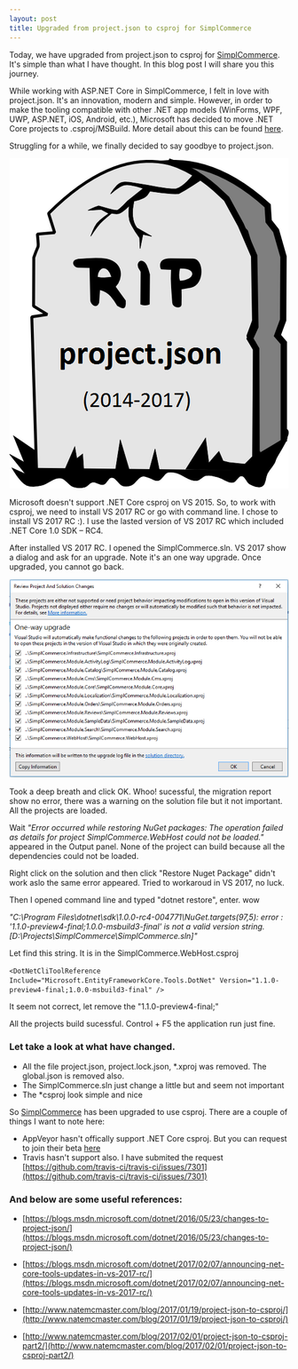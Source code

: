 ```yaml
---
layout: post
title: Upgraded from project.json to csproj for SimplCommerce
---
```


Today, we have upgraded from project.json to csproj for [SimplCommerce](https://github.com/simplcommerce/SimplCommerce). It's simple than what I have thought. In this blog post I will share you this journey.

While working with ASP.NET Core in SimplCommerce, I felt in love with project.json. It's an innovation, modern and simple. However, in order to make the tooling compatible with other .NET app models (WinForms, WPF, UWP, ASP.NET, iOS, Android, etc.), Microsoft has decided to move .NET Core projects to .csproj/MSBuild. More detail about this can be found [here](https://blogs.msdn.microsoft.com/dotnet/2016/05/23/changes-to-project-json/).

Struggling for a while, we finally decided to say goodbye to project.json.

![Goodbye project.json](/images/rip_projectjson.png "Goodbye project.json")

Microsoft doesn't support .NET Core csproj on VS 2015. So, to work with csproj, we need to install VS 2017 RC or go with command line. I chose to install VS 2017 RC :). I use the lasted version of  VS 2017 RC which included .NET Core 1.0 SDK – RC4.

After installed VS 2017 RC. I opened the SimplCommerce.sln. VS 2017 show a dialog and ask for an upgrade. Note it's an one way upgrade. Once upgraded, you cannot go back.

![Goodbye project.json](/images/rip_projectjson_migration.png "Goodbye project.json")

Took a deep breath and click OK. Whoo! sucessful, the migration report show no error, there was a warning on the solution file but it not important. All the projects are loaded.

Wait *"Error occurred while restoring NuGet packages: The operation failed as details for project SimplCommerce.WebHost could not be loaded."* appeared in the Output panel. None of the project can build because all the dependencies could not be loaded. 

Right click on the solution and then click "Restore Nuget Package" didn't work aslo the same error appeared. Tried to workaroud in VS 2017, no luck.

Then I opened command line and typed "dotnet restore", enter. wow 

*"C:\Program Files\dotnet\sdk\1.0.0-rc4-004771\NuGet.targets(97,5): error : '1.1.0-preview4-final;1.0.0-msbuild3-final' is not a valid version string. [D:\Projects\SimplCommerce\SimplCommerce.sln]"*

Let find this string. It is in the SimplCommerce.WebHost.csproj 

`<DotNetCliToolReference Include="Microsoft.EntityFrameworkCore.Tools.DotNet" Version="1.1.0-preview4-final;1.0.0-msbuild3-final" />`

It seem not correct, let remove the "1.1.0-preview4-final;"

All the projects build sucessful. Control + F5 the application run just fine.

### Let take a look at what have changed.

 - All the file project.json, project.lock.json, *.xproj was removed. The global.json is removed also.
 - The SimplCommerce.sln just change a little but and seem not important
 - The *csproj look simple and nice
 
So [SimplCommerce](https://github.com/simplcommerce/SimplCommerce) has been upgraded to use csproj. There are a couple of things I want to note here:

 - AppVeyor hasn't offically support .NET Core csproj. But you can request to join their beta [here](https://github.com/appveyor/ci/issues/1179)
 - Travis hasn't support also. I have submited the request [https://github.com/travis-ci/travis-ci/issues/7301](https://github.com/travis-ci/travis-ci/issues/7301)
 
 ### And  below are some useful references:
 
 - [https://blogs.msdn.microsoft.com/dotnet/2016/05/23/changes-to-project-json/](https://blogs.msdn.microsoft.com/dotnet/2016/05/23/changes-to-project-json/)
 
 - [https://blogs.msdn.microsoft.com/dotnet/2017/02/07/announcing-net-core-tools-updates-in-vs-2017-rc/](https://blogs.msdn.microsoft.com/dotnet/2017/02/07/announcing-net-core-tools-updates-in-vs-2017-rc/)
 - [http://www.natemcmaster.com/blog/2017/01/19/project-json-to-csproj/](http://www.natemcmaster.com/blog/2017/01/19/project-json-to-csproj/)
 - [http://www.natemcmaster.com/blog/2017/02/01/project-json-to-csproj-part2/](http://www.natemcmaster.com/blog/2017/02/01/project-json-to-csproj-part2/)